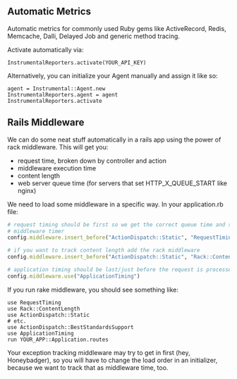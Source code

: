 ## Automatic Metrics

Automatic metrics for commonly used Ruby gems like ActiveRecord, Redis, Memcache, Dalli, Delayed Job and generic method tracing.

Activate automatically via:

```
InstrumentalReporters.activate(YOUR_API_KEY)
```

Alternatively, you can initialize your Agent manually and assign it like so:

```
agent = Instrumental::Agent.new
InstrumentalReporters.agent = agent
InstrumentalReporters.activate
```


## Rails Middleware

We can do some neat stuff automatically in a rails app using the power of rack middleware. This will get you:

* request time, broken down by controller and action
* middleware execution time
* content length
* web server queue time (for servers that set HTTP_X_QUEUE_START like nginx)

We need to load some middleware in a specific way. In your application.rb file:

```ruby
# request timing should be first so we get the correct queue time and start the
# middleware timer
config.middleware.insert_before("ActionDispatch::Static", "RequestTiming")

# if you want to track content length add the rack middleware
config.middleware.insert_before("ActionDispatch::Static", "Rack::ContentLength")

# application timing should be last/just before the request is processed
config.middleware.use("ApplicationTiming")
```

If you run rake middleware, you should see something like:

```shell
use RequestTiming
use Rack::ContentLength
use ActionDispatch::Static
# etc.
use ActionDispatch::BestStandardsSupport
use ApplicationTiming
run YOUR_APP::Application.routes
```

Your exception tracking middleware may try to get in first (hey, Honeybadger), so you will have to change the load order in an initializer, because we want to track that as middleware time, too.
